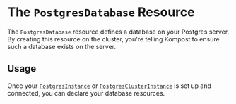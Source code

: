 # The `PostgresDatabase` Resource

The `PostgresDatabase` resource defines a database on your Postgres server.
By creating this resource on the cluster, you're telling Kompost to ensure
such a database exists on the server.

## Usage

Once your [`PostgresInstance`](postgres_instance.md) or
[`PostgresClusterInstance`](postgres_cluster_instance.md) is set up and
connected, you can declare your database resources.
